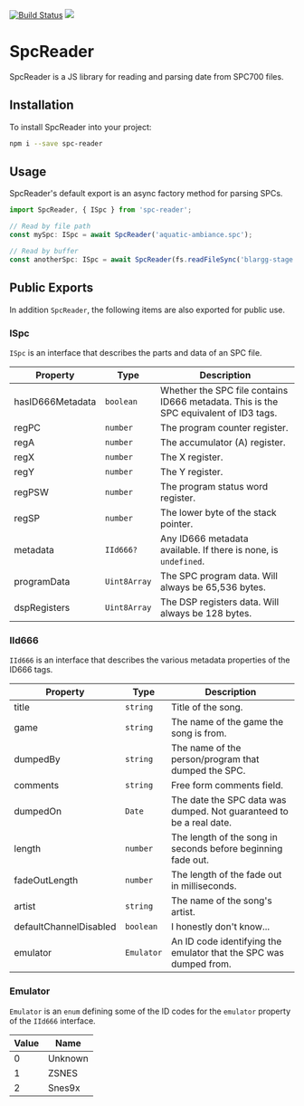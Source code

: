 [![Build Status](https://travis-ci.org/dxprog/spc-reader.svg)](https://travis-ci.org/dxprog/spc-reader)
[![](https://coveralls.io/repos/github/dxprog/spc-reader/badge.svg)](https://coveralls.io/github/dxprog/spc-reader)

# SpcReader

SpcReader is a JS library for reading and parsing date from SPC700 files.

## Installation

To install SpcReader into your project:

```bash
npm i --save spc-reader
```

## Usage

SpcReader's default export is an async factory method for parsing SPCs.

```typescript
import SpcReader, { ISpc } from 'spc-reader';

// Read by file path
const mySpc: ISpc = await SpcReader('aquatic-ambiance.spc');

// Read by buffer
const anotherSpc: ISpc = await SpcReader(fs.readFileSync('blargg-stage.spc'));
```

## Public Exports

In addition `SpcReader`, the following items are also exported for public use.

### ISpc

`ISpc` is an interface that describes the parts and data of an SPC file.

Property | Type | Description
-------- | ---- | -----------
hasID666Metadata | `boolean` | Whether the SPC file contains ID666 metadata. This is the SPC equivalent of ID3 tags.
regPC | `number` | The program counter register.
regA | `number` | The accumulator (A) register.
regX | `number` | The X register.
regY | `number` | The Y register.
regPSW | `number` | The program status word register.
regSP | `number` | The lower byte of the stack pointer.
metadata | `IId666?` | Any ID666 metadata available. If there is none, is `undefined`.
programData | `Uint8Array` | The SPC program data. Will always be 65,536 bytes.
dspRegisters | `Uint8Array` | The DSP registers data. Will always be 128 bytes.

### IId666

`IId666` is an interface that describes the various metadata properties of the ID666 tags.

Property | Type | Description
-------- | ---- | -----------
title | `string` | Title of the song.
game | `string` | The name of the game the song is from.
dumpedBy | `string` | The name of the person/program that dumped the SPC.
comments | `string` | Free form comments field.
dumpedOn | `Date` | The date the SPC data was dumped. Not guaranteed to be a real date.
length | `number` | The length of the song in seconds before beginning fade out.
fadeOutLength | `number` | The length of the fade out in milliseconds.
artist | `string` | The name of the song's artist.
defaultChannelDisabled | `boolean` | I honestly don't know...
emulator | `Emulator` | An ID code identifying the emulator that the SPC was dumped from.

### Emulator

`Emulator` is an `enum` defining some of the ID codes for the `emulator` property of the `IId666` interface.

Value | Name
----- | ----
0 | Unknown
1 | ZSNES
2 | Snes9x
